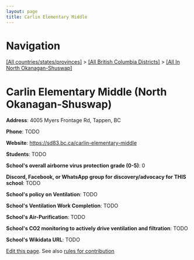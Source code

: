 ```yaml
---
layout: page
title: Carlin Elementary Middle
---
```

# Navigation

[[All countries/states/provinces]](../../..) > [[All British Columbia Districts]](../..) > [[All In North Okanagan-Shuswap]](..)

# Carlin Elementary Middle (North Okanagan-Shuswap)

**Address**: 4005 Myers Frontage Rd, Tappen, BC

**Phone**: TODO

**Website**: <https://sd83.bc.ca/carlin-elementary-middle>

**Students**: TODO

**School's overall airborne virus protection grade (0-5)**: 0

**Discord, Facebook, or WhatsApp group for discovery/advocacy for THIS school**: TODO

**School's policy on Ventilation**: TODO

**School's Ventilation Work Completion**: TODO

**School's Air-Purification**: TODO

**School's CO2 monitoring to actively drive ventilation and filtration**: TODO

**School's Wikidata URL**: TODO


[Edit this page](https://github.com/ventilate-schools/BC/edit/main/./North_Okanagan-Shuswap/Carlin_Elementary_Middle.md). See also [rules for contribution](../../../contribution-rules/)